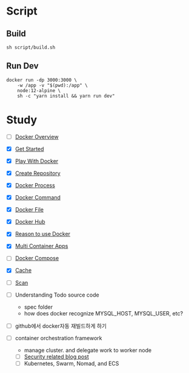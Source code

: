 # Script

## Build
```
sh script/build.sh
```

## Run Dev
```shell
docker run -dp 3000:3000 \
    -w /app -v "$(pwd):/app" \
    node:12-alpine \
    sh -c "yarn install && yarn run dev"
```


# Study
- [ ] [Docker Overview](https://docs.docker.com/get-started/overview/)
- [x] [Get Started](https://github.com/docker/getting-started)
- [x] [Play With Docker](https://labs.play-with-docker.com/)
- [x] [Create Repository](study/create-repository.md)
- [x] [Docker Process](study/docker-process.md)
- [x] [Docker Command](study/docker-command.md)
- [x] [Docker File](study/dockerfile.md)
- [x] [Docker Hub](study/dockerhub.md)
- [x] [Reason to use Docker](study/reason-to-use-docker.md)
- [x] [Multi Container Apps](study/multi-container.md)
- [ ] [Docker Compose](study/compose.md)
- [x] [Cache](study/cache.md)
- [ ] [Scan](study/scan.md)
- [ ] Understanding Todo source code
  - spec folder
  - how does docker recognize MYSQL_HOST, MYSQL_USER, etc?
    
- [ ] github에서 docker자동 재빌드하게 하기
- [ ] container orchestration framework
  - manage cluster. and delegate work to worker node
  - [ ] [Security related blog post](https://diogomonica.com/2017/03/27/why-you-shouldnt-use-env-variables-for-secret-data/)
  - [ ] Kubernetes, Swarm, Nomad, and ECS